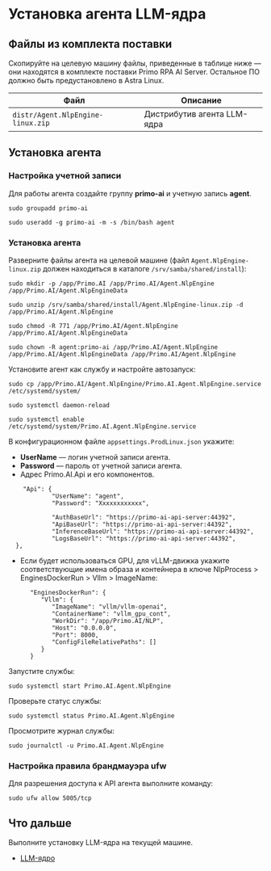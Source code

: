 # Установка агента LLM-ядра

## Файлы из комплекта поставки

Скопируйте на целевую машину файлы, приведенные в таблице ниже — они находятся в комплекте поставки Primo RPA AI Server. Остальное ПО должно быть предустановлено в Astra Linux.

| Файл                               | Описание                     | 
| ---------------------------------- | ---------------------------- |
| `distr/Agent.NlpEngine-linux.zip`  | Дистрибутив агента LLM-ядра  |

## Установка агента

### Настройка учетной записи 

Для работы агента создайте группу **primo-ai** и учетную запись **agent**. 
```
sudo groupadd primo-ai
```
```
sudo useradd -g primo-ai -m -s /bin/bash agent
```

### Установка агента

Разверните файлы агента на целевой машине (файл `Agent.NlpEngine-linux.zip` должен находиться в каталоге `/srv/samba/shared/install`): 
```
sudo mkdir -p /app/Primo.AI /app/Primo.AI/Agent.NlpEngine /app/Primo.AI/Agent.NlpEngineData 
```
```
sudo unzip /srv/samba/shared/install/Agent.NlpEngine-linux.zip -d /app/Primo.AI/Agent.NlpEngine
```
```
sudo chmod -R 771 /app/Primo.AI/Agent.NlpEngine /app/Primo.AI/Agent.NlpEngineData
```
```
sudo chown -R agent:primo-ai /app/Primo.AI/Agent.NlpEngine /app/Primo.AI/Agent.NlpEngineData /app/Primo.AI/Agent.NlpEngine
```

Установите агент как службу и настройте автозапуск:
```
sudo cp /app/Primo.AI/Agent.NlpEngine/Primo.AI.Agent.NlpEngine.service /etc/systemd/system/
```
```
sudo systemctl daemon-reload
```
```
sudo systemctl enable /etc/systemd/system/Primo.AI.Agent.NlpEngine.service
```

В конфигурационном файле `appsettings.ProdLinux.json` укажите:
* **UserName** — логин учетной записи агента.
* **Password** — пароль от учетной записи агента.
* Адрес Primo.AI.Api и его компонентов.

```
 	"Api": {
    		"UserName": "agent",
    		"Password": "Xxxxxxxxxxxx",

    		"AuthBaseUrl": "https://primo-ai-api-server:44392",
    		"ApiBaseUrl": "https://primo-ai-api-server:44392",
    		"InferenceBaseUrl": "https://primo-ai-api-server:44392",
    		"LogsBaseUrl": "https://primo-ai-api-server:44392",
  },
```

* Если будет использоваться GPU, для vLLM-движка укажите соответствующие имена образа и контейнера в ключе NlpProcess > EnginesDockerRun > Vllm > ImageName: 
```
      "EnginesDockerRun": {
         "Vllm": {
            "ImageName": "vllm/vllm-openai",
            "ContainerName": "vllm_gpu_cont",
            "WorkDir": "/app/Primo.AI/NLP",						  
            "Host": "0.0.0.0",
            "Port": 8000,
            "ConfigFileRelativePaths": []
         }
      }
```

Запустите службы:
```
sudo systemctl start Primo.AI.Agent.NlpEngine
```

Проверьте статус службы:
```
sudo systemctl status Primo.AI.Agent.NlpEngine
```

Просмотрите журнал службы:
```
sudo journalctl -u Primo.AI.Agent.NlpEngine
```

### Настройка правила брандмауэра ufw

Для разрешения доступа к API агента выполните команду:
```
sudo ufw allow 5005/tcp
```


## Что дальше
Выполните установку LLM-ядра на текущей машине.
* [LLM-ядро](https://docs.primo-rpa.ru/primo-rpa/primo-rpa-ai-server/installing/linux/target-machines-nlp/installation-llm-core-agent)
